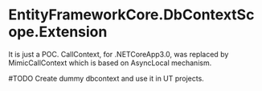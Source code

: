 # EntityFrameworkCore.DbContextScope.Extension
It is just a POC. CallContext, for .NETCoreApp3.0, was replaced by MimicCallContext which is based on AsyncLocal mechanism.

#TODO
Create dummy dbcontext and use it in UT projects.